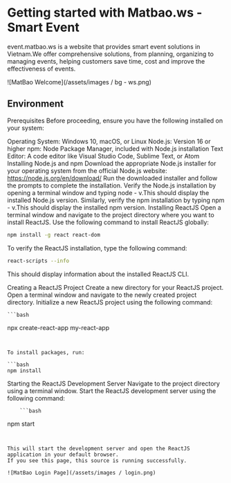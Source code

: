 # Getting started with Matbao.ws - Smart Event

event.matbao.ws is a website that provides smart event solutions in Vietnam.We offer comprehensive solutions, from planning, organizing to managing events, helping customers save time, cost and improve the effectiveness of events.

![MatBao Welcome](/assets/images / bg - ws.png)

## Environment

Prerequisites
Before proceeding, ensure you have the following installed on your system:

Operating System: Windows 10, macOS, or Linux
Node.js: Version 16 or higher
npm: Node Package Manager, included with Node.js installation
Text Editor: A code editor like Visual Studio Code, Sublime Text, or Atom
Installing Node.js and npm
Download the appropriate Node.js installer for your operating system from the official Node.js website: https://node.js.org/en/download/
Run the downloaded installer and follow the prompts to complete the installation.
Verify the Node.js installation by opening a terminal window and typing node - v.This should display the installed Node.js version.
    Similarly, verify the npm installation by typing npm - v.This should display the installed npm version.
Installing ReactJS
Open a terminal window and navigate to the project directory where you want to install ReactJS.
Use the following command to install ReactJS globally:

```bash
npm install -g react react-dom
```

To verify the ReactJS installation, type the following command:

```bash
react-scripts --info
```


This should display information about the installed ReactJS CLI.

Creating a ReactJS Project
Create a new directory for your ReactJS project.
Open a terminal window and navigate to the newly created project directory.
Initialize a new ReactJS project using the following command:

    ```bash
npx create-react-app my-react-app
```


To install packages, run:

```bash
npm install
```

Starting the ReactJS Development Server
Navigate to the project directory using a terminal window.
    Start the ReactJS development server using the following command:

        ```bash
npm start
```


This will start the development server and open the ReactJS application in your default browser.
If you see this page, this source is running successfully.

![MatBao Login Page](/assets/images / login.png)